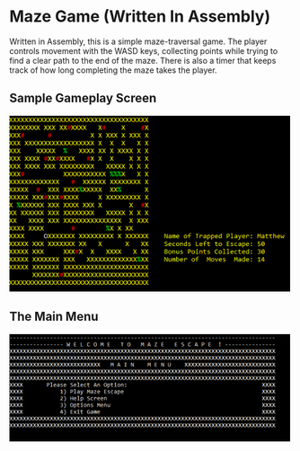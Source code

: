 # Maze Game (Written In Assembly)

Written in Assembly, this is a simple maze-traversal game. The player controls movement with the WASD keys, collecting points while trying to find a clear path to the end of the maze. There is also a timer that keeps track of how long completing the maze takes the player.

## Sample Gameplay Screen

<img src="Maze-Preview01.png" width="500px">

## The Main Menu

<img src="Maze-Preview02.png" width="500px">
